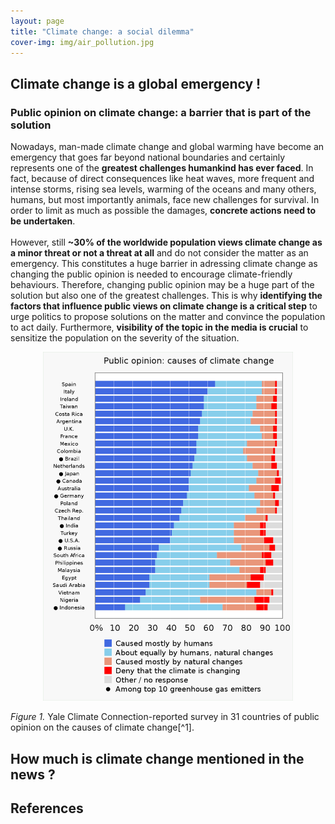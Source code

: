 ```yaml
---
layout: page
title: "Climate change: a social dilemma"
cover-img: img/air_pollution.jpg
---
```

## Climate change is a global emergency !
### Public opinion on climate change: a barrier that is part of the solution
Nowadays, man-made climate change and global warming have become an emergency that goes far beyond national boundaries and certainly represents one of the **greatest challenges humankind has ever faced**. In fact, because of direct consequences like heat waves, more frequent and intense storms, rising sea levels, warming of the oceans and many others, humans, but most importantly animals, face new challenges for survival. In order to limit as much as possible the damages, **concrete actions need to be undertaken**.<br />
<br />
However, still **~30% of the worldwide population views climate change as a minor threat or not a threat at all** and do not consider the matter as an emergency. This constitutes a huge barrier in adressing climate change as changing the public opinion is needed to encourage climate-friendly behaviours. Therefore, changing public opinion may be a huge part of the solution but also one of the greatest challenges. This is why **identifying the factors that influence public views on climate change is a critical step** to urge politics to propose solutions on the matter and convince the population to act daily. Furthermore, **visibility of the topic in the media is crucial** to sensitize the population on the severity of the situation.

<p align="center">
<img src="img/Public_opinions.svg.png" alt="opinions" width="400"/>
</p>
<p align="center">
<figcaption><em>Figure 1.</em> Yale Climate Connection-reported survey in 31 countries of public opinion on the causes of climate change[^1].</figcaption>
</p>

## How much is climate change mentioned in the news ?



## References
[^1]: (https://climatecommunication.yale.edu/wp-content/uploads/2021/06/international-climate-opinion-february-2021d.pdf)


